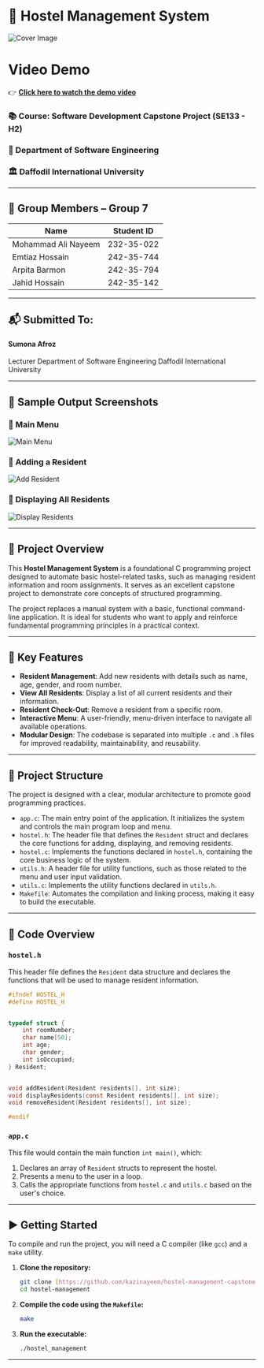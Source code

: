 # 🏨 Hostel Management System
![Cover Image](screenshots/cover.png)

# Video Demo

👉 **[Click here to watch the demo video](https://youtu.be/NdH-h84pFfU)**

### 📚 Course: Software Development Capstone Project (SE133 - H2)
### 🏫 Department of Software Engineering
### 🏛️ Daffodil International University

---

## 👥 Group Members – Group 7

| Name | Student ID |
|---|---|
| Mohammad Ali Nayeem | 232-35-022 |
| Emtiaz Hossain | 242-35-744 |
| Arpita Barmon | 242-35-794 |
| Jahid Hossain | 242-35-142 |


---

## 📬 Submitted To:

#### **Sumona Afroz**
Lecturer
Department of Software Engineering
Daffodil International University

---

## 🧪 Sample Output Screenshots

### 🔸 Main Menu
![Main Menu](screenshots/image1.png)

### 🔸 Adding a Resident
![Add Resident](screenshots/image2.png)

### 🔸 Displaying All Residents
![Display Residents](screenshots/image3.png)

---

## 📌 Project Overview

This **Hostel Management System** is a foundational C programming project designed to automate basic hostel-related tasks, such as managing resident information and room assignments. It serves as an excellent capstone project to demonstrate core concepts of structured programming.

The project replaces a manual system with a basic, functional command-line application. It is ideal for students who want to apply and reinforce fundamental programming principles in a practical context.

---

## 🧠 Key Features

-   **Resident Management**: Add new residents with details such as name, age, gender, and room number.
-   **View All Residents**: Display a list of all current residents and their information.
-   **Resident Check-Out**: Remove a resident from a specific room.
-   **Interactive Menu**: A user-friendly, menu-driven interface to navigate all available operations.
-   **Modular Design**: The codebase is separated into multiple `.c` and `.h` files for improved readability, maintainability, and reusability.

---

## 📂 Project Structure

The project is designed with a clear, modular architecture to promote good programming practices.

-   `app.c`: The main entry point of the application. It initializes the system and controls the main program loop and menu.
-   `hostel.h`: The header file that defines the `Resident` struct and declares the core functions for adding, displaying, and removing residents.
-   `hostel.c`: Implements the functions declared in `hostel.h`, containing the core business logic of the system.
-   `utils.h`: A header file for utility functions, such as those related to the menu and user input validation.
-   `utils.c`: Implements the utility functions declared in `utils.h`.
-   `Makefile`: Automates the compilation and linking process, making it easy to build the executable.

---

## 🔧 Code Overview

### `hostel.h`
This header file defines the `Resident` data structure and declares the functions that will be used to manage resident information.

```c
#ifndef HOSTEL_H
#define HOSTEL_H


typedef struct {
    int roomNumber;
    char name[50];
    int age;
    char gender;
    int isOccupied;
} Resident;


void addResident(Resident residents[], int size);
void displayResidents(const Resident residents[], int size);
void removeResident(Resident residents[], int size);

#endif 
```

### `app.c`
This file would contain the main function `int main()`, which:
1. Declares an array of `Resident` structs to represent the hostel.
2. Presents a menu to the user in a loop.
3. Calls the appropriate functions from `hostel.c` and `utils.c` based on the user's choice.

---

## ▶️ Getting Started

To compile and run the project, you will need a C compiler (like `gcc`) and a `make` utility.

1.  **Clone the repository:**
    ```sh
    git clone [https://github.com/kazinayeem/hostel-management-capstone.git](https://github.com/kazinayeem/hostel-management-capstone.git)
    cd hostel-management
    ```

2.  **Compile the code using the `Makefile`:**
    ```sh
    make
    ```

3.  **Run the executable:**
    ```sh
    ./hostel_management
    ```

---


